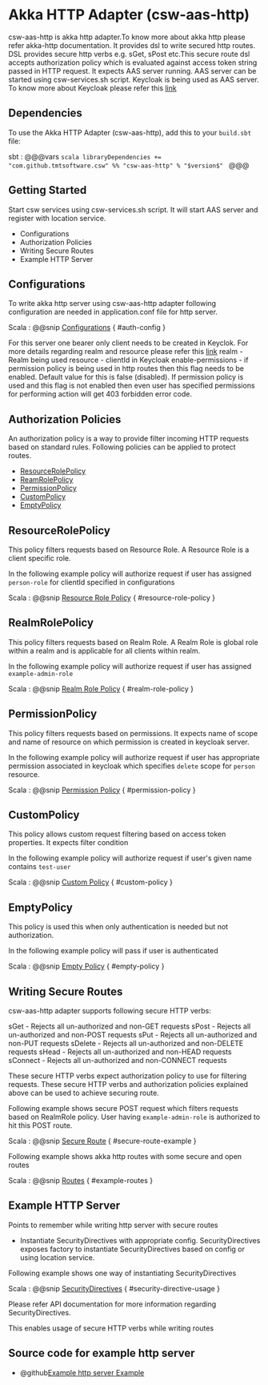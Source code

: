 # Akka HTTP Adapter (csw-aas-http)

csw-aas-http is akka http adapter.To know more about akka http please refer akka-http documentation. It provides dsl to 
write secured http routes. DSL provides secure http verbs e.g. sGet, sPost etc.This secure route dsl accepts authorization 
policy which is evaluated against access token string passed in HTTP request. It expects AAS server running. AAS server 
can be started using csw-services.sh script. Keycloak is being used as AAS server. To know more about Keycloak please refer 
this [link](https://www.keycloak.org/documentation.html)

<!-- introduction to the service -->

## Dependencies

To use the Akka HTTP Adapter (csw-aas-http), add this to your `build.sbt` file:

sbt
:   @@@vars
    ```scala
    libraryDependencies += "com.github.tmtsoftware.csw" %% "csw-aas-http" % "$version$"
    ```
    @@@
    
## Getting Started

Start csw services using csw-services.sh script. It will start AAS server and register with location service.

 - Configurations
 - Authorization Policies
 - Writing Secure Routes
 - Example HTTP Server
 
## Configurations

To write akka http server using csw-aas-http adapter following configuration are needed in application.conf file for
http server.

Scala
:   @@snip [Configurations](../../../../../examples/src/main/resources/application.conf) { #auth-config }

For this server one bearer only client needs to be created in Keyclok. For more details regarding realm and resource please refer 
this [link](https://www.keycloak.org/documentation.html)
realm - Realm being used
resource - clientId in Keycloak 
enable-permissions - if permission policy is being used in http routes then this flag needs to be enabled. Default value 
for this is false (disabled). If permission policy is used and this flag is not enabled then even user has specified permissions
for performing action will get 403 forbidden error code.
 
## Authorization Policies 

An authorization policy is a way to provide filter incoming HTTP requests based on standard rules. Following policies can
be applied to protect routes.

 - [ResourceRolePolicy](#resourcerolepolicy)
 - [ReamRolePolicy](#realmrolepolicy)
 - [PermissionPolicy](#permissionpolicy)
 - [CustomPolicy](#custompolicy)
 - [EmptyPolicy](#emptypolicy)

## ResourceRolePolicy

This policy filters requests based on Resource Role. A Resource Role is a client specific role.

In the following example policy will authorize request if user has assigned `person-role` for clientId specified in configurations

Scala
:   @@snip [Resource Role Policy](../../../../../examples/src/main/scala/csw/auth/ExampleServer.scala) { #resource-role-policy }
 

## RealmRolePolicy

This policy filters requests based on Realm Role. A Realm Role is global role within a realm and is applicable for all clients 
within realm.

In the following example policy will authorize request if user has assigned `example-admin-role`

Scala
:   @@snip [Realm Role Policy](../../../../../examples/src/main/scala/csw/auth/ExampleServer.scala) { #realm-role-policy }
 

## PermissionPolicy

This policy filters requests based on permissions. It expects name of scope and name of resource on which permission is created 
in keycloak server.

In the following example policy will authorize request if user has appropriate permission associated in keycloak which specifies
`delete` scope for `person` resource.

Scala
:   @@snip [Permission Policy](../../../../../examples/src/main/scala/csw/auth/ExampleServer.scala) { #permission-policy }
 

## CustomPolicy

This policy allows custom request filtering based on access token properties. It expects filter condition

In the following example policy will authorize request if user's given name contains `test-user`

Scala
:   @@snip [Custom Policy](../../../../../examples/src/main/scala/csw/auth/ExampleServer.scala) { #custom-policy }
 

## EmptyPolicy

This policy is used this when only authentication is needed but not authorization.

In the following example policy will pass if user is authenticated

Scala
:   @@snip [Empty Policy](../../../../../examples/src/main/scala/csw/auth/ExampleServer.scala) { #empty-policy }
 

## Writing Secure Routes

csw-aas-http adapter supports following secure HTTP verbs:

sGet        - Rejects all un-authorized and non-GET requests
sPost       - Rejects all un-authorized and non-POST requests
sPut        - Rejects all un-authorized and non-PUT requests
sDelete     - Rejects all un-authorized and non-DELETE requests
sHead       - Rejects all un-authorized and non-HEAD requests
sConnect    - Rejects all un-authorized and non-CONNECT requests

These secure HTTP verbs expect authorization policy to use for filtering requests. These secure HTTP verbs and authorization
policies explained above can be used to achieve securing route.

Following example shows secure POST request which filters requests based on RealmRole policy. User having `example-admin-role`
is authorized to hit this POST route. 

Scala
:   @@snip [Secure Route](../../../../../examples/src/main/scala/csw/auth/ExampleServer.scala) { #secure-route-example }

Following example shows akka http routes with some secure and open routes

Scala
:   @@snip [Routes](../../../../../examples/src/main/scala/csw/auth/ExampleServer.scala) { #example-routes }
 
 
## Example HTTP Server

Points to remember while writing http server with secure routes

* Instantiate SecurityDirectives with appropriate config. SecurityDirectives exposes factory to instantiate SecurityDirectives
based on config or using location service. 

Following example shows one way of instantiating SecurityDirectives

Scala
:   @@snip [SecurityDirectives](../../../../../examples/src/main/scala/csw/auth/ExampleServer.scala) { #security-directive-usage }

Please refer API documentation for more information regarding SecurityDirectives.

This enables usage of secure HTTP verbs while writing routes

## Source code for example http server

* @github[Example http server Example](/examples/src/main/scala/csw/auth/ExampleServer.scala)


